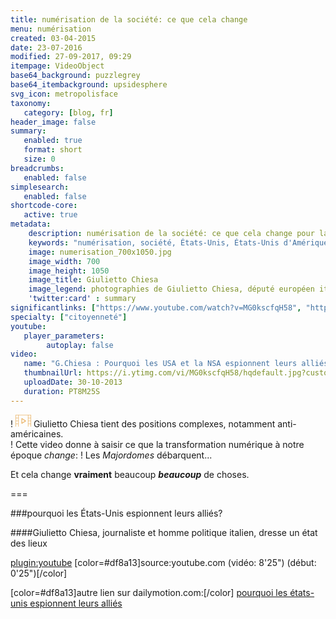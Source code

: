 ```yaml
---
title: numérisation de la société: ce que cela change
menu: numérisation
created: 03-04-2015
date: 23-07-2016
modified: 27-09-2017, 09:29
itempage: VideoObject
base64_background: puzzlegrey
base64_itembackground: upsidesphere
svg_icon: metropolisface
taxonomy:
   category: [blog, fr]
header_image: false
summary:
   enabled: true
   format: short
   size: 0
breadcrumbs:
   enabled: false
simplesearch:
   enabled: false
shortcode-core:
   active: true
metadata:
    description: numérisation de la société: ce que cela change pour la politique
    keywords: "numérisation, société, États-Unis, États-Unis d'Amérique, USA, Giulietto Chiesa"
    image: numerisation_700x1050.jpg
    image_width: 700
    image_height: 1050
    image_title: Giulietto Chiesa
    image_legend: photographies de Giulietto Chiesa, député européen italien
    'twitter:card' : summary
significantlinks: ["https://www.youtube.com/watch?v=MG0kscfqH58", "http://www.dailymotion.com/video/x16j4o0_g-chiesa-pourquoi-les-usa-et-la-nsa-espionnent-leurs-allies_news"]
specialty: ["citoyenneté"]
youtube:
   player_parameters:
        autoplay: false
video:
   name: "G.Chiesa : Pourquoi les USA et la NSA espionnent leurs alliés"
   thumbnailUrl: https://i.ytimg.com/vi/MG0kscfqH58/hqdefault.jpg?custom=true&w=196&h=110&stc=true&jpg444=true&jpgq=90&sp=68&sigh=mlOw-VEKAEjo8mjBd1cnuo5rMeM
   uploadDate: 30-10-2013
   duration: PT8M25S
---
```

! <span><svg class="caracter-icon" width="25px" xmlns="http://www.w3.org/2000/svg" viewBox="0 0 58 46"><g><path fill="#df8a13" opacity="0.7" d="m 38.352,21.907684 -14.3,-9.1 c -0.403,-0.26 -0.91,-0.273 -1.326,-0.039 -0.416,0.221 -0.676,0.65 -0.676,1.131 l 0,18.2 c 0,0.481 0.26,0.91 0.676,1.144 0.195,0.104 0.403,0.156 0.624,0.156 0.247,0 0.481,-0.065 0.702,-0.208 l 14.3,-9.1 c 0.377,-0.234 0.598,-0.65 0.598,-1.092 0,-0.442 -0.221,-0.858 -0.598,-1.092 z m -13.702,7.826 0,-13.468 10.582,6.734 -10.582,6.734 z"/><path fill="#df8a13" opacity="0.6" d="M57,0H47H11H1C0.45,0,0,0.45,0,1v11v11v11v11c0,0.55,0.45,1,1,1h10h36h10c0.55,0,1-0.45,1-1V34V23V12V1   C58,0.45,57.55,0,57,0z M10,22H2v-9h8V22z M2,24h8v9H2V24z M12,34V23V12V2h34v10v11v11v10H12V34z M56,22h-8v-9h8V22z M48,24h8v9h-8   V24z M56,2v9h-8V2H56z M2,2h8v9H2V2z M2,44v-9h8v9H2z M56,44h-8v-9h8V44z"/></g></svg></span> Giulietto Chiesa tient des positions complexes, notamment anti-américaines.  
! Cette video donne à saisir ce que la transformation numérique à notre époque _change_:
! Les _Majordomes_ débarquent...

Et cela change **vraiment** beaucoup _**beaucoup**_ de choses.

===

###pourquoi les États-Unis espionnent leurs alliés?

####Giulietto Chiesa, journaliste et homme politique italien, dresse un état des lieux

[plugin:youtube](https://www.youtube.com/watch?v=MG0kscfqH58)
[color=#df8a13]source:youtube.com
(vidéo: 8'25") (début: 0'25")[/color]

[color=#df8a13]autre lien sur dailymotion.com:[/color]
[pourquoi les états-unis espionnent leurs alliés](http://www.dailymotion.com/video/x16j4o0_g-chiesa-pourquoi-les-usa-et-la-nsa-espionnent-leurs-allies_news "http://www.dailymotion.com/video/x16j4o0_g-chiesa-pourquoi-les-usa-et-la-nsa-espionnent-leurs-allies_news")